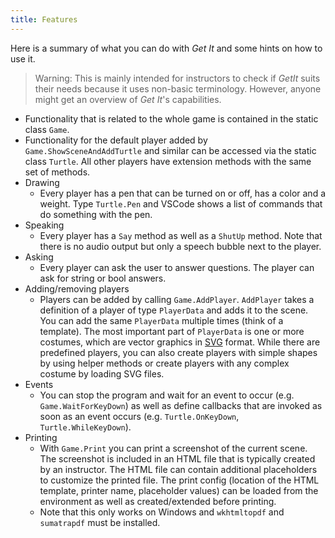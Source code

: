 ```yaml
---
title: Features
---
```


Here is a summary of what you can do with *Get It* and some hints on how to use it.

> Warning: This is mainly intended for instructors to check if *GetIt* suits their needs because it uses non-basic terminology.
> However, anyone might get an overview of *Get It*'s capabilities.

* Functionality that is related to the whole game is contained in the static class `Game`.
* Functionality for the default player added by `Game.ShowSceneAndAddTurtle` and similar can be accessed via the static class `Turtle`. All other players have extension methods with the same set of methods.
* Drawing
  * Every player has a pen that can be turned on or off, has a color and a weight. Type `Turtle.Pen` and VSCode shows a list of commands that do something with the pen.
* Speaking
  * Every player has a `Say` method as well as a `ShutUp` method. Note that there is no audio output but only a speech bubble next to the player.
* Asking
  * Every player can ask the user to answer questions. The player can ask for string or bool answers.
* Adding/removing players
  * Players can be added by calling `Game.AddPlayer`. `AddPlayer` takes a definition of a player of type `PlayerData` and adds it to the scene. You can add the same `PlayerData` multiple times (think of a template). The most important part of `PlayerData` is one or more costumes, which are vector graphics in [SVG](https://www.w3.org/Graphics/SVG/) format. While there are predefined players, you can also create players with simple shapes by using helper methods or create players with any complex costume by loading SVG files.
* Events
  * You can stop the program and wait for an event to occur (e.g. `Game.WaitForKeyDown`) as well as define callbacks that are invoked as soon as an event occurs (e.g. `Turtle.OnKeyDown`, `Turtle.WhileKeyDown`).
* Printing
  * With `Game.Print` you can print a screenshot of the current scene. The screenshot is included in an HTML file that is typically created by an instructor. The HTML file can contain additional placeholders to customize the printed file. The print config (location of the HTML template, printer name, placeholder values) can be loaded from the environment as well as created/extended before printing.
  * Note that this only works on Windows and `wkhtmltopdf` and `sumatrapdf` must be installed.
